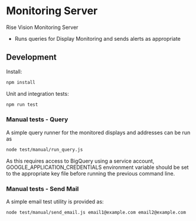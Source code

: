 # Monitoring Server

Rise Vision Monitoring Server

 - Runs queries for Display Monitoring and sends alerts as appropriate

## Development

Install:

```bash
npm install
```

Unit and integration tests:

```bash
npm run test
```

### Manual tests - Query

A simple query runner for the monitored displays and addresses can be run as

```bash
node test/manual/run_query.js
```

As this requires access to BigQuery using a service account,
GOOGLE_APPLICATION_CREDENTIALS environment variable should be set to the
appropriate key file before running the previous command line.

### Manual tests - Send Mail

A simple email test utility is provided as:

```bash
node test/manual/send_email.js email1@example.com email2@example.com
```
